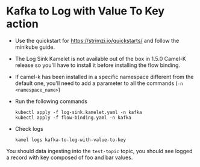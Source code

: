 # Kafka to Log with Value To Key action

- Use the quickstart for https://strimzi.io/quickstarts/ and follow the minikube guide.

- The Log Sink Kamelet is not available out of the box in 1.5.0 Camel-K release so you'll have to install it before installing the flow binding.

- If camel-k has been installed in a specific namespace different from the default one, you'll need to add a parameter to all the commands (`-n <namespace_name>`)

- Run the following commands

      kubectl apply -f log-sink.kamelet.yaml -n kafka
      kubectl apply -f flow-binding.yaml -n kafka

- Check logs

      kamel logs kafka-to-log-with-value-to-key

You should data ingesting into the `test-topic` topic, you should see logged a record with key composed of foo and bar values.
